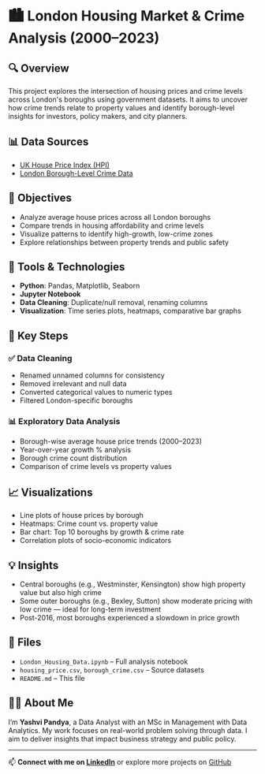 # 🏙️ London Housing Market & Crime Analysis (2000–2023)

## 🔍 Overview
This project explores the intersection of housing prices and crime levels across London's boroughs using government datasets. It aims to uncover how crime trends relate to property values and identify borough-level insights for investors, policy makers, and city planners.

## 📊 Data Sources
- [UK House Price Index (HPI)](https://www.gov.uk/government/statistical-data-sets/house-price-index-statistical-data)
- [London Borough-Level Crime Data](https://data.police.uk/data/)

## 🎯 Objectives
- Analyze average house prices across all London boroughs
- Compare trends in housing affordability and crime levels
- Visualize patterns to identify high-growth, low-crime zones
- Explore relationships between property trends and public safety

## 🧰 Tools & Technologies
- **Python**: Pandas, Matplotlib, Seaborn
- **Jupyter Notebook**
- **Data Cleaning**: Duplicate/null removal, renaming columns
- **Visualization**: Time series plots, heatmaps, comparative bar graphs

## 🧪 Key Steps
### ✅ Data Cleaning
- Renamed unnamed columns for consistency
- Removed irrelevant and null data
- Converted categorical values to numeric types
- Filtered London-specific boroughs

### 📊 Exploratory Data Analysis
- Borough-wise average house price trends (2000–2023)
- Year-over-year growth % analysis
- Borough crime count distribution
- Comparison of crime levels vs property values

## 📈 Visualizations
- Line plots of house prices by borough
- Heatmaps: Crime count vs. property value
- Bar chart: Top 10 boroughs by growth & crime rate
- Correlation plots of socio-economic indicators

## 💡 Insights
- Central boroughs (e.g., Westminster, Kensington) show high property value but also high crime
- Some outer boroughs (e.g., Bexley, Sutton) show moderate pricing with low crime — ideal for long-term investment
- Post-2016, most boroughs experienced a slowdown in price growth

## 📂 Files
- `London_Housing_Data.ipynb` – Full analysis notebook
- `housing_price.csv`, `borough_crime.csv` – Source datasets
- `README.md` – This file

## 🙋‍♀️ About Me
I’m **Yashvi Pandya**, a Data Analyst with an MSc in Management with Data Analytics. My work focuses on real-world problem solving through data. I aim to deliver insights that impact business strategy and public policy.

---

📫 **Connect with me on [LinkedIn](https://www.linkedin.com/in/yashvipandya)** or explore more projects on [GitHub](https://github.com/YashviPandya)
